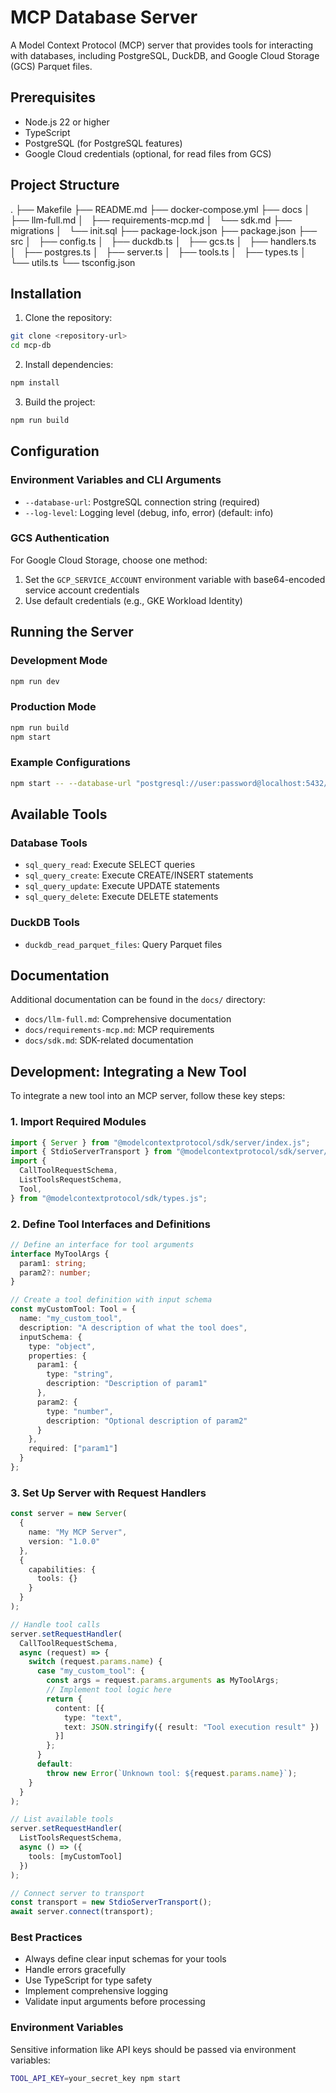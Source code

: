 # MCP Database Server

A Model Context Protocol (MCP) server that provides tools for interacting with databases, including PostgreSQL, DuckDB, and Google Cloud Storage (GCS) Parquet files.

## Prerequisites

- Node.js 22 or higher
- TypeScript
- PostgreSQL (for PostgreSQL features)
- Google Cloud credentials (optional, for read files from GCS)

## Project Structure

.
├── Makefile
├── README.md
├── docker-compose.yml
├── docs
│   ├── llm-full.md
│   ├── requirements-mcp.md
│   └── sdk.md
├── migrations
│   └── init.sql
├── package-lock.json
├── package.json
├── src
│   ├── config.ts
│   ├── duckdb.ts
│   ├── gcs.ts
│   ├── handlers.ts
│   ├── postgres.ts
│   ├── server.ts
│   ├── tools.ts
│   ├── types.ts
│   └── utils.ts
└── tsconfig.json

## Installation

1. Clone the repository:
```bash
git clone <repository-url>
cd mcp-db
```

2. Install dependencies:
```bash
npm install
```

3. Build the project:
```bash
npm run build
```

## Configuration

### Environment Variables and CLI Arguments
- `--database-url`: PostgreSQL connection string (required)
- `--log-level`: Logging level (debug, info, error) (default: info)

### GCS Authentication
For Google Cloud Storage, choose one method:
1. Set the `GCP_SERVICE_ACCOUNT` environment variable with base64-encoded service account credentials
2. Use default credentials (e.g., GKE Workload Identity)

## Running the Server

### Development Mode
```bash
npm run dev
```

### Production Mode
```bash
npm run build
npm start
```

### Example Configurations

```bash
npm start -- --database-url "postgresql://user:password@localhost:5432/mydb"
```

## Available Tools

### Database Tools
- `sql_query_read`: Execute SELECT queries
- `sql_query_create`: Execute CREATE/INSERT statements
- `sql_query_update`: Execute UPDATE statements
- `sql_query_delete`: Execute DELETE statements

### DuckDB Tools
- `duckdb_read_parquet_files`: Query Parquet files

## Documentation

Additional documentation can be found in the `docs/` directory:
- `docs/llm-full.md`: Comprehensive documentation
- `docs/requirements-mcp.md`: MCP requirements
- `docs/sdk.md`: SDK-related documentation

## Development: Integrating a New Tool

To integrate a new tool into an MCP server, follow these key steps:

### 1. Import Required Modules

```typescript
import { Server } from "@modelcontextprotocol/sdk/server/index.js";
import { StdioServerTransport } from "@modelcontextprotocol/sdk/server/stdio.js";
import {
  CallToolRequestSchema,
  ListToolsRequestSchema,
  Tool,
} from "@modelcontextprotocol/sdk/types.js";
```

### 2. Define Tool Interfaces and Definitions

```typescript
// Define an interface for tool arguments
interface MyToolArgs {
  param1: string;
  param2?: number;
}

// Create a tool definition with input schema
const myCustomTool: Tool = {
  name: "my_custom_tool",
  description: "A description of what the tool does",
  inputSchema: {
    type: "object",
    properties: {
      param1: {
        type: "string",
        description: "Description of param1"
      },
      param2: {
        type: "number",
        description: "Optional description of param2"
      }
    },
    required: ["param1"]
  }
};
```

### 3. Set Up Server with Request Handlers

```typescript
const server = new Server(
  {
    name: "My MCP Server",
    version: "1.0.0"
  },
  {
    capabilities: {
      tools: {}
    }
  }
);

// Handle tool calls
server.setRequestHandler(
  CallToolRequestSchema,
  async (request) => {
    switch (request.params.name) {
      case "my_custom_tool": {
        const args = request.params.arguments as MyToolArgs;
        // Implement tool logic here
        return {
          content: [{ 
            type: "text", 
            text: JSON.stringify({ result: "Tool execution result" }) 
          }]
        };
      }
      default:
        throw new Error(`Unknown tool: ${request.params.name}`);
    }
  }
);

// List available tools
server.setRequestHandler(
  ListToolsRequestSchema, 
  async () => ({
    tools: [myCustomTool]
  })
);

// Connect server to transport
const transport = new StdioServerTransport();
await server.connect(transport);
```

### Best Practices

- Always define clear input schemas for your tools
- Handle errors gracefully
- Use TypeScript for type safety
- Implement comprehensive logging
- Validate input arguments before processing

### Environment Variables

Sensitive information like API keys should be passed via environment variables:

```bash
TOOL_API_KEY=your_secret_key npm start
